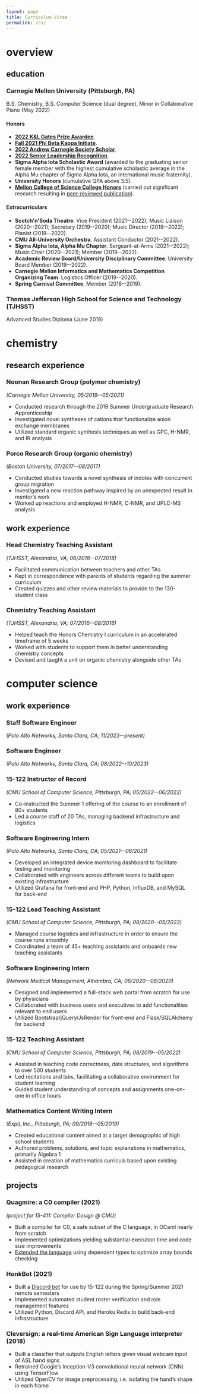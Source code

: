 ```yaml
---
layout: page
title: Curriculum Vitae
permalink: /cv/
---
```

# **overview**

## education

### Carnegie Mellon University (Pittsburgh, PA)
B.S. Chemistry, B.S. Computer Science (dual degree), Minor in Collaborative Piano (May 2022)

#### Honors
- [**2022 K&L Gates Prize Awardee**](https://www.cmu.edu/news/stories/archives/2022/may/kl-gates-scholar.html).
- [**Fall 2021 Phi Beta Kappa Initiate**](https://www.cmu.edu/dietrich/news/news-stories/2022/january/pbk-2021early.html). 
- [**2022 Andrew Carnegie Society Scholar**](https://www.cmu.edu/engage/give/donor-recognition/andrew-carnegie-society/acs-scholars.html).
- [**2022 Senior Leadership Recognition**](https://www.cmu.edu/student-affairs/slice/leadership/awards-recognition/index.html#slr).
- **Sigma Alpha Iota Scholastic Award** (awarded to the graduating senior female member with the highest cumulative scholastic average in the Alpha Mu chapter of Sigma Alpha Iota, an international music fraternity).
- **University Honors** (cumulative QPA above 3.5).
- [**Mellon College of Science College Honors**](https://www.cmu.edu/mcs/undergrad/advising/college-research-honors.html) (carried out significant research resulting in [peer-reviewed publication](https://pubs.acs.org/doi/abs/10.1021/acs.joc.2c01289)).

#### Extracurriculars
- **Scotch'n'Soda Theatre**. Vice President (2021--2022); Music Liaison (2020--2021); Secretary (2019--2020); Music Director (2019--2022); Pianist (2018--2022).
- **CMU All-University Orchestra**. Assistant Conductor (2021--2022).
- **Sigma Alpha Iota, Alpha Mu Chapter**. Sergeant-at-Arms (2021--2022); Music Chair (2020--2021); Member (2019--2022).
- **Academic Review Board/University Disciplinary Committee**. University Board Member (2019--2022).
- **Carnegie Mellon Informatics and Mathematics Competition Organizing Team**. Logistics Officer (2019--2020).
- **Spring Carnival Committee**, Member (2018--2019).

### Thomas Jefferson High School for Science and Technology (TJHSST)
Advanced Studies Diploma (June 2018)

# **chemistry**

## research experience

### Noonan Research Group (polymer chemistry)
*(Carnegie Mellon University, 05/2019--05/2021)*
- Conducted research through the 2019 Summer Undergraduate Research Apprenticeship
- Investigated novel syntheses of cations that functionalize anion exchange membranes
- Utilized standard organic synthesis techniques as well as GPC, H-NMR, and IR analysis

### Porco Research Group (organic chemistry)
*(Boston University, 07/2017--08/2017)*
- Conducted studies towards a novel synthesis of indoles with concurrent group migration
- Investigated a new reaction pathway inspired by an unexpected result in mentor’s work
- Worked up reactions and employed H-NMR, C-NMR, and UPLC-MS analysis


## work experience

### Head Chemistry Teaching Assistant
*(TJHSST, Alexandria, VA; 06/2018--07/2018)*
- Facilitated communication between teachers and other TAs
- Kept in correspondence with parents of students regarding the summer curriculum
- Created quizzes and other review materials to provide to the 130-student class

### Chemistry Teaching Assistant
*(TJHSST, Alexandria, VA; 07/2016--08/2016)*
- Helped teach the Honors Chemistry I curriculum in an accelerated timeframe of 5 weeks
- Worked with students to support them in better understanding chemistry concepts
- Devised and taught a unit on organic chemistry alongside other TAs

# **computer science**

## work experience

### Staff Software Engineer
*(Palo Alto Networks, Santa Clara, CA; 11/2023--present)*

### Software Engineer
*(Palo Alto Networks, Santa Clara, CA; 08/2022--10/2023)*

### 15-122 Instructor of Record
*(CMU School of Computer Science, Pittsburgh, PA; 05/2022--06/2022)*
- Co-instructed the Summer 1 offering of the course to an enrollment of 80+ students
- Led a course staff of 20 TAs, managing backend infrastructure and logistics

### Software Engineering Intern
*(Palo Alto Networks, Santa Clara, CA; 05/2021--08/2021)*
- Developed an integrated device monitoring dashboard to facilitate testing and monitoring
- Collaborated with engineers across different teams to build upon existing infrastructure
- Utilized Grafana for front-end and PHP, Python, InfluxDB, and MySQL for back-end

### 15-122 Lead Teaching Assistant
*(CMU School of Computer Science, Pittsburgh, PA; 08/2020--05/2022)*
- Managed course logistics and infrastructure in order to ensure the course runs smoothly
- Coordinated a team of 45+ teaching assistants and onboards new teaching assistants

### Software Engineering Intern
*(Network Medical Management, Alhambra, CA; 06/2020--08/2020)*
- Designed and implemented a full-stack web portal from scratch for use by physicians
- Collaborated with business users and executives to add functionalities relevant to end users
- Utilized Bootstrap/jQuery/JsRender for front-end and Flask/SQLAlchemy for backend

### 15-122 Teaching Assistant
*(CMU School of Computer Science, Pittsburgh, PA; 08/2019--05/2022)*
- Assisted in teaching code correctness, data structures, and algorithms to over 500 students
- Led recitations and labs, facilitating a collaborative environment for student learning
- Guided student understanding of concepts and assignments one-on-one in office hours

### Mathematics Content Writing Intern
*(Expii, Inc., Pittsburgh, PA; 09/2018--05/2019)*
- Created educational content aimed at a target demographic of high school students
- Authored problems, solutions, and topic explanations in mathematics, primarily Algebra 1
- Assisted in creation of mathematics curricula based upon existing pedagogical research

## projects

### Quagmire: a C0 compiler (2021)
*(project for 15-411: Compiler Design @ CMU)*
- Built a compiler for C0, a safe subset of the C language, in OCaml nearly from scratch
- Implemented optimizations yielding substantial execution time and code size improvements
- [Extended the language](/assets/pdf/dependent-arrays.pdf) using dependent types to optimize array bounds checking

### HonkBot (2021)
- Built a [Discord bot](https://github.com/elucidium/honkbot) for use by 15-122 during the Spring/Summer 2021 remote semesters
- Implemented automated student roster verification and role management features
- Utilized Python, Discord API, and Heroku Redis to build back-end infrastructure

### Cleversign: a real-time American Sign Language interpreter (2018)
- Built a classifier that outputs English letters given visual webcam input of ASL hand signs
- Retrained Google’s Inception-V3 convolutional neural network (CNN) using TensorFlow
- Utilized OpenCV for image preprocessing, i.e. isolating the hand’s shape in each frame
